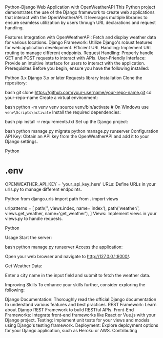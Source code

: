 
Python-Django Web Application with OpenWeatherAPI
This Python project demonstrates the use of the Django framework to create web applications that interact with the OpenWeatherAPI. It leverages multiple libraries to ensure seamless utilization by users through URL declarations and request handling.

Features
Integration with OpenWeatherAPI: Fetch and display weather data for various locations.
Django Framework: Utilize Django's robust features for web application development.
Efficient URL Handling: Implement URL routing to manage different endpoints.
Request Handling: Properly handle GET and POST requests to interact with APIs.
User-Friendly Interface: Provide an intuitive interface for users to interact with the application.
Prerequisites
Before you begin, ensure you have the following installed:

Python 3.x
Django 3.x or later
Requests library
Installation
Clone the repository:

bash
git clone https://github.com/your-username/your-repo-name.git
cd your-repo-name
Create a virtual environment:

bash
python -m venv venv
source venv/bin/activate  # On Windows use `venv\Scripts\activate`
Install the required dependencies:

bash
pip install -r requirements.txt
Set up the Django project:

bash
python manage.py migrate
python manage.py runserver
Configuration
API Key: Obtain an API key from the OpenWeatherAPI and add it to your Django settings.

Python
# .env
OPENWEATHER_API_KEY = 'your_api_key_here'
URLs: Define URLs in your urls.py to manage different endpoints.

Python
from django.urls import path
from . import views

urlpatterns = [
    path('', views.index, name='index'),
    path('weather/', views.get_weather, name='get_weather'),
]
Views: Implement views in your views.py to handle requests.

Python

Usage
Start the server:

bash
python manage.py runserver
Access the application:

Open your web browser and navigate to http://127.0.0.1:8000/.

Get Weather Data:

Enter a city name in the input field and submit to fetch the weather data.

Improving Skills
To enhance your skills further, consider exploring the following:

Django Documentation: Thoroughly read the official Django documentation to understand various features and best practices.
REST Framework: Learn about Django REST Framework to build RESTful APIs.
Front-End Frameworks: Integrate front-end frameworks like React or Vue.js with your Django project.
Testing: Implement unit tests for your views and models using Django's testing framework.
Deployment: Explore deployment options for your Django application, such as Heroku or AWS.
Contributing


